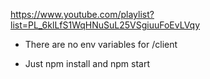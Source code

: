 https://www.youtube.com/playlist?list=PL_6klLfS1WqHNuSuL25VSgiuuFoEvLVqy

* There are no env variables for /client

* Just npm install and npm start
